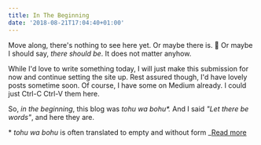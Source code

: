 ```yaml
---
title: In The Beginning
date: '2018-08-21T17:04:40+01:00'
---
```

Move along, there's nothing to see here yet. Or maybe there is. 🤔 Or maybe I should say, _there should be_. It does not matter anyhow.

While I'd love to write something today, I will just make this submission for now and continue setting the site up. Rest assured though, I'd have lovely posts sometime soon. Of course, I have some on Medium already. I could just Ctrl-C Ctrl-V them here.

So, _in the beginning_, this blog was _tohu wa bohu*._ And I said _"Let there be words"_, and here they are.

\* _tohu wa bohu_ is often translated to empty and without form _[Read more](https://en.wikipedia.org/wiki/Tohu_wa-bohu)
